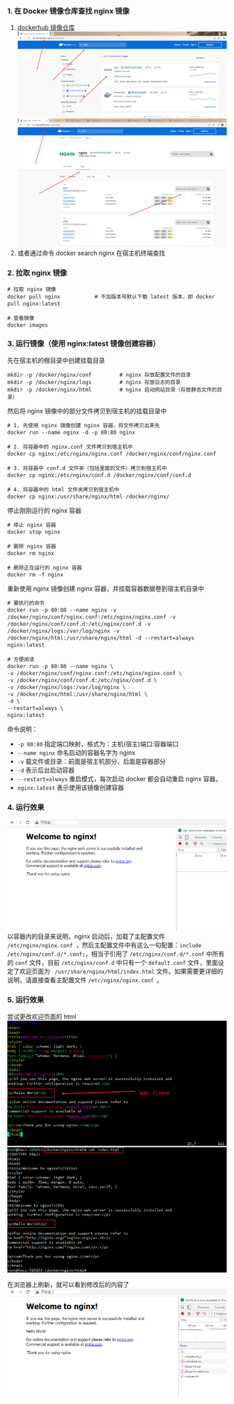 ### 1. 在 Docker 镜像仓库查找 nginx 镜像
1. [dockerhub 镜像仓库](https://hub.docker.com/)
![](使用Docker安装并启动nginx.assets/dockerhub查找镜像.png)
![](使用Docker安装并启动nginx.assets/dockerhub查找镜像2.png)
1. 或者通过命令 docker search nginx 在宿主机终端查找

### 2. 拉取 nginx 镜像
```
# 拉取 nginx 镜像
docker pull nginx           # 不加版本号默认下载 latest 版本，即 docker pull nginx:latest

# 查看镜像
docker images
```

### 3. 运行镜像（使用 nginx:latest 镜像创建容器）
先在宿主机的根目录中创建挂载目录
```
mkdir -p /docker/nginx/conf         # nginx 存放配置文件的目录
mkdir -p /docker/nginx/logs         # nginx 存放日志的目录
mkdir -p /docker/nginx/html         # nginx 启动网站目录（存放静态文件的目录）
```

然后将 nginx 镜像中的部分文件拷贝到宿主机的挂载目录中
```
# 1. 先使用 nginx 镜像创建 nginx 容器，将文件拷贝出来先
docker run --name nginx -d -p 80:80 nginx

# 2. 将容器中的 nginx.conf 文件拷贝到宿主机中
docker cp nginx:/etc/nginx/nginx.conf /docker/nginx/conf/nginx.conf

# 3. 将容器中 conf.d 文件夹（包括里面的文件）拷贝到宿主机中
docker cp nginx:/etc/nginx/conf.d /docker/nginx/conf/conf.d

# 4. 将容器中的 html 文件夹拷贝到宿主机中
docker cp nginx:/usr/share/nginx/html /docker/nginx/
```

停止刚刚运行的 nginx 容器
```
# 停止 nginx 容器
docker stop nginx

# 删除 nginx 容器
docker rm nginx

# 删除正在运行的 nginx 容器
docker rm -f nginx
```

重新使用 nginx 镜像创建 nginx 容器，并挂载容器数据卷到宿主机目录中
```
# 要执行的命令
docker run -p 80:80 --name nginx -v /docker/nginx/conf/nginx.conf:/etc/nginx/nginx.conf -v /docker/nginx/conf/conf.d:/etc/nginx/conf.d -v /docker/nginx/logs:/var/log/nginx -v /docker/nginx/html:/usr/share/nginx/html -d --restart=always nginx:latest

# 方便阅读
docker run -p 80:80 --name nginx \
-v /docker/nginx/conf/nginx.conf:/etc/nginx/nginx.conf \
-v /docker/nginx/conf/conf.d:/etc/nginx/conf.d \
-v /docker/nginx/logs:/var/log/nginx \
-v /docker/nginx/html:/usr/share/nginx/html \
-d \
--restart=always \
nginx:latest
```
命令说明：
- ```-p 80:80``` 指定端口映射，格式为：主机(宿主)端口:容器端口
- ```--name nginx``` 命名启动的容器名字为 nginx
- ```-v``` 载文件或目录：前面是宿主机部分，后面是容器部分
- ```-d``` 表示后台启动容器
- ```--restart=always``` 重启模式，每次启动 docker 都会自动重启 nginx 容器。
- ```nginx:latest``` 表示使用该镜像创建容器

### 4. 运行效果
![](使用Docker安装并启动nginx.assets/首页的展示.png)
以容器内的目录来说明，nginx 启动后，加载了主配置文件 ```/etc/nginx/nginx.conf ```，然后主配置文件中有这么一句配置：```include /etc/nginx/conf.d/*.conf;```，相当于引用了 ```/etc/nginx/conf.d/*.conf``` 中所有的 ```conf``` 文件，目前 ```/etc/nginx/conf.d``` 中只有一个 ```default.conf``` 文件，里面设定了欢迎页面为 ``` /usr/share/nginx/html/index.html``` 文件。如果需要更详细的说明，请直接查看主配置文件 ```/etc/nginx/nginx.conf ```。

### 5. 运行效果
尝试更改欢迎页面的 html
![](使用Docker安装并启动nginx.assets/修改欢迎页面.png)
![](使用Docker安装并启动nginx.assets/修改欢迎页面2.png)

在浏览器上刷新，就可以看到修改后的内容了
![](使用Docker安装并启动nginx.assets/再次访问首页.png)
